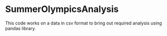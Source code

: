 # SummerOlympicsAnalysis
This code works on a data in csv format to bring out required analysis using pandas library.
